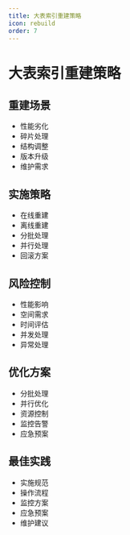 ```yaml
---
title: 大表索引重建策略
icon: rebuild
order: 7
---
```


# 大表索引重建策略

## 重建场景
- 性能劣化
- 碎片处理
- 结构调整
- 版本升级
- 维护需求

## 实施策略
- 在线重建
- 离线重建
- 分批处理
- 并行处理
- 回滚方案

## 风险控制
- 性能影响
- 空间需求
- 时间评估
- 并发处理
- 异常处理

## 优化方案
- 分批处理
- 并行优化
- 资源控制
- 监控告警
- 应急预案

## 最佳实践
- 实施规范
- 操作流程
- 监控方案
- 应急预案
- 维护建议
